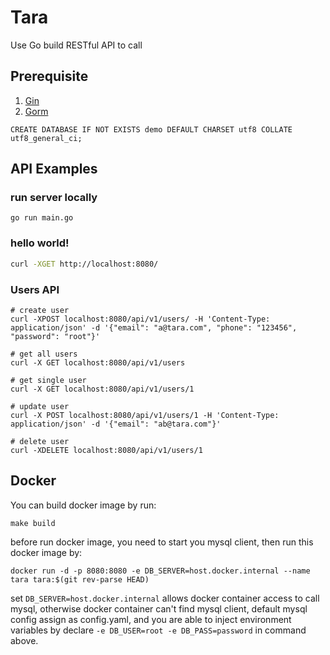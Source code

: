# Tara
Use Go build RESTful API to call

## Prerequisite
1. [Gin](https://gin-gonic.com/docs/quickstart/)
2. [Gorm](https://gorm.io/docs/index.html)

```
CREATE DATABASE IF NOT EXISTS demo DEFAULT CHARSET utf8 COLLATE utf8_general_ci;
```

## API Examples
### run server locally
```
go run main.go
```
### hello world!
```bash
curl -XGET http://localhost:8080/
```
### Users API
```
# create user
curl -XPOST localhost:8080/api/v1/users/ -H 'Content-Type: application/json' -d '{"email": "a@tara.com", "phone": "123456", "password": "root"}' 

# get all users
curl -X GET localhost:8080/api/v1/users

# get single user
curl -X GET localhost:8080/api/v1/users/1

# update user
curl -X POST localhost:8080/api/v1/users/1 -H 'Content-Type: application/json' -d '{"email": "ab@tara.com"}'

# delete user
curl -XDELETE localhost:8080/api/v1/users/1
```

## Docker
You can build docker image by run:
```
make build
```
before run docker image, you need to start you mysql client, then run this docker image by:
```
docker run -d -p 8080:8080 -e DB_SERVER=host.docker.internal --name tara tara:$(git rev-parse HEAD)
```
set `DB_SERVER=host.docker.internal` allows docker container access to call mysql, otherwise docker container can't find mysql client, default mysql config assign as config.yaml, and you are able to inject environment variables by declare `-e DB_USER=root -e DB_PASS=password` in command above.
